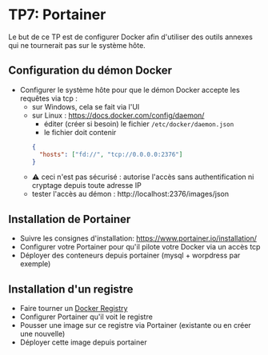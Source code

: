 # TP7: Portainer

Le but de ce TP est de configurer Docker afin d'utiliser des outils annexes qui ne tournerait pas sur le système hôte.

## Configuration du démon Docker

- Configurer le système hôte pour que le démon Docker accepte les requêtes via tcp :
  - sur Windows, cela se fait via l'UI
  - sur Linux : https://docs.docker.com/config/daemon/
    - éditer (créer si besoin) le fichier `/etc/docker/daemon.json`
    - le fichier doit contenir
    ```json
    {
      "hosts": ["fd://", "tcp://0.0.0.0:2376"]
    }
    ```
  - ⚠️ ceci n'est pas sécurisé : autorise l'accès sans authentification ni cryptage depuis toute adresse IP
  - tester l'accès au démon : http://localhost:2376/images/json

## Installation de Portainer

- Suivre les consignes d'installation: https://www.portainer.io/installation/
- Configurer votre Portainer pour qu'il pilote votre Docker via un accès tcp
- Déployer des conteneurs depuis portainer (mysql + worpdress par exemple)

## Installation d'un registre

- Faire tourner un [Docker Registry](https://docs.docker.com/registry/)
- Configurer Portainer qu'il voit le registre 
- Pousser une image sur ce registre via Portainer (existante ou en créer une nouvelle)
- Déployer cette image depuis portainer